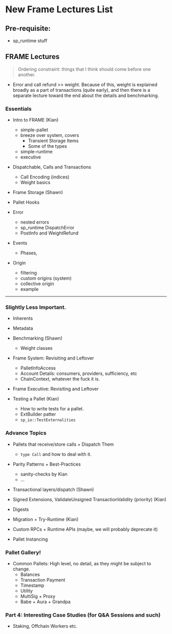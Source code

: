 # New Frame Lectures List

## Pre-requisite:

- sp_runtime stuff

## FRAME Lectures

> Ordering constraint: things that I think should come before one another.

- Error and call refund >> weight. Because of this, weight is explained broadly as a part of
  transactions (quite early), and then there is a separate lecture toward the end about the details
  and benchmarking.

### Essentials

- Intro to FRAME (Kian)

  - simple-pallet
  - breeze over system, covers
    - Transient Storage Items
    - Some of the types
  - simple-runtime
  - executive

- Dispatchable, Calls and Transactions

  - Call Encoding (indices)
  - Weight basics

- Frame Storage (Shawn)

- Pallet Hooks

- Error

  - nested errors
  - sp_runtime DispatchError
  - PostInfo and WeightRefund

- Events

  - Phases,

- Origin
  - filtering
  - custom origins (system)
  - collective origin
  - example

---

### Slightly Less Important.

- Inherents

- Metadata

- Benchmarking (Shawn)

  - Weight classes

- Frame System: Revisiting and Leftover

  - PalletInfoAccess
  - Account Details: consumers, providers, sufficiency, etc
  - ChainContext, whatever the fuck it is.

- Frame Executive: Revisiting and Leftover

- Testing a Pallet (Kian)
  - How to write tests for a pallet.
  - ExtBuilder patter
  - `sp_io::TestExternalities`

### Advance Topics

- Pallets that receive/store calls + Dispatch Them

  - `type Call` and how to deal with it.

- Parity Patterns + Best-Practices

  - sanity-checks by Kian
  - ...

- Transactional layers/dispatch (Shawn)
- Signed Extensions, ValidateUnsigned TransactionValidity (priority) (Kian)
- Digests
- Migration + Try-Runtime (Kian)
- Custom RPCs + Runtime APIs (maybe, we will probably deprecate it)
- Pallet Instancing

### Pallet Gallery!

- Common Pallets: High level, no detail, as they might be subject to change.
  - Balances
  - Transaction Payment
  - Timestamp
  - Utility
  - MultiSig + Proxy
  - Babe + Aura + Grandpa

### Part 4: Interesting Case Studies (for Q&A Sessions and such)

- Staking, Offchain Workers etc.
